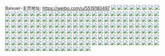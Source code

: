 Baixuer-主页地址: https://weibo.com/u/5519180497 
![](https://wx4.sinaimg.cn/mw2000/0061vUYhly1h8xoxhaadrj30uo0s3grm.jpg) 
![](https://wx4.sinaimg.cn/mw2000/0061vUYhly1h8vkn2ljrvj30l711p77v.jpg) 
![](https://wx4.sinaimg.cn/mw2000/0061vUYhly1h8vkifva0vj30u01t1gpj.jpg) 
![](https://wx4.sinaimg.cn/mw2000/0061vUYhly1h8vkjcio0bj30u01t1799.jpg) 
![](https://wx4.sinaimg.cn/mw2000/0061vUYhly1h8vkigl98oj30u0140jxb.jpg) 
![](https://wx4.sinaimg.cn/mw2000/0061vUYhly1h8rn56pcmqj30u0119n4m.jpg) 
![](https://wx4.sinaimg.cn/mw2000/0061vUYhly1h8rn27ubo5j30u00xfjvg.jpg) 
![](https://wx4.sinaimg.cn/mw2000/0061vUYhly1h8rn2ie12bj30u016ytde.jpg) 
![](https://wx4.sinaimg.cn/mw2000/0061vUYhly1h8pt9g9w6dj30u014047f.jpg) 
![](https://wx4.sinaimg.cn/mw2000/0061vUYhly1h8n14abykcj30rf1jvacr.jpg) 
![](https://wx4.sinaimg.cn/mw2000/0061vUYhly1h8l5wgkyluj30l30tt40n.jpg) 
![](https://wx4.sinaimg.cn/mw2000/0061vUYhly1h8jq27gtqfj30n009u0tx.jpg) 
![](https://wx4.sinaimg.cn/mw2000/0061vUYhly1h8hlm0qif5j30qo0da3yt.jpg) 
![](https://wx4.sinaimg.cn/mw2000/0061vUYhly1h8hlm15wz4j30ow0pvmxx.jpg) 
![](https://wx4.sinaimg.cn/mw2000/0061vUYhly1h8hlm0x8ikj30pf0seab2.jpg) 
![](https://wx4.sinaimg.cn/mw2000/0061vUYhly1h8hlm0ldqvj30po0txabp.jpg) 
![](https://wx4.sinaimg.cn/mw2000/0061vUYhly1h8hlo3p2ynj30u00j40tc.jpg) 
![](https://wx4.sinaimg.cn/mw2000/0061vUYhly1h8hlonx9m0j30sr0s8wgb.jpg) 
![](https://wx4.sinaimg.cn/mw2000/0061vUYhly1h8g6nb7h1sj30u011yn0l.jpg) 
![](https://wx4.sinaimg.cn/mw2000/0061vUYhly1h8g6s1kuthj30ob10q40i.jpg) 
![](https://wx4.sinaimg.cn/mw2000/0061vUYhly1h8g6txp0whj30pt0u4wfp.jpg) 
![](https://wx4.sinaimg.cn/mw2000/0061vUYhly1h8g6txwuxyj30po0jdwf6.jpg) 
![](https://wx4.sinaimg.cn/mw2000/0061vUYhly1h8f873tyfhj30gx0e1q3w.jpg) 
![](https://wx4.sinaimg.cn/mw2000/0061vUYhly1h8f873nvvaj30h20cemy6.jpg) 
![](https://wx4.sinaimg.cn/mw2000/0061vUYhly1h8f87413pvj30jx0g80tk.jpg) 
![](https://wx4.sinaimg.cn/mw2000/0061vUYhly1h8f8747rh7j30c7073t8n.jpg) 
![](https://wx4.sinaimg.cn/mw2000/0061vUYhly1h8e8yheb88j31401o0dt8.jpg) 
![](https://wx4.sinaimg.cn/mw2000/0061vUYhly1h8e8ygsojwj32c035lkjm.jpg) 
![](https://wx4.sinaimg.cn/mw2000/0061vUYhly1h8e8yl7vcyj32c0340npf.jpg) 
![](https://wx4.sinaimg.cn/mw2000/0061vUYhly1h8e8yis6ucj325t2vr7wj.jpg) 
![](https://wx4.sinaimg.cn/mw2000/0061vUYhly1h8bocpy9wvj30k00j8402.jpg) 
![](https://wx4.sinaimg.cn/mw2000/0061vUYhly1h8atryaul6j30wr0l3aba.jpg) 
![](https://wx4.sinaimg.cn/mw2000/0061vUYhly1h8atryixioj313z0u0ahj.jpg) 
![](https://wx4.sinaimg.cn/mw2000/0061vUYhly1h89kob5miej30u014l779.jpg) 
![](https://wx4.sinaimg.cn/mw2000/0061vUYhly1h89kllfdv2j30ch0icq45.jpg) 
![](https://wx4.sinaimg.cn/mw2000/0061vUYhly1h89kllmiyjj30u0140n49.jpg) 
![](https://wx4.sinaimg.cn/mw2000/0061vUYhly1h89kngzds9j30u0140gqd.jpg) 
![](https://wx4.sinaimg.cn/mw2000/0061vUYhly1h89kulvbn8j30u011ajy1.jpg) 
![](https://wx4.sinaimg.cn/mw2000/0061vUYhly1h88i4ap8sjj30u0140wn0.jpg) 
![](https://wx4.sinaimg.cn/mw2000/0061vUYhly1h86v1znaj5j30u0140n50.jpg) 
![](https://wx4.sinaimg.cn/mw2000/0061vUYhly1h86t6o1fphj30u010iaew.jpg) 
![](https://wx4.sinaimg.cn/mw2000/0061vUYhly1h83ofil5b0j30u00u0go7.jpg) 
![](https://wx4.sinaimg.cn/mw2000/0061vUYhly1h7wzm6r7ojj32c0340e84.jpg) 
![](https://wx4.sinaimg.cn/mw2000/0061vUYhly1h7wzoxzc2gj30ly0w0jxt.jpg) 
![](https://wx4.sinaimg.cn/mw2000/0061vUYhly1h7wzmrt6sjj32fu1twkjm.jpg) 
![](https://wx4.sinaimg.cn/mw2000/0061vUYhly1h7tfk7hxz2j31bj36cdyb.jpg) 
![](https://wx4.sinaimg.cn/mw2000/0061vUYhly1h7tfgtz65lj30wr0vlwvn.jpg) 
![](https://wx4.sinaimg.cn/mw2000/0061vUYhly1h7tfgt9qinj30zg19o14s.jpg) 
![](https://wx4.sinaimg.cn/mw2000/0061vUYhly1h7tfgyusamj32c0340x6q.jpg) 
![](https://wx4.sinaimg.cn/mw2000/0061vUYhly1h7ppyoacvgj30u01t27ai.jpg) 
![](https://wx4.sinaimg.cn/mw2000/0061vUYhly1h7ppzh37u0j30ps0jytcn.jpg) 
![](https://wx4.sinaimg.cn/mw2000/0061vUYhly1h7pqcwnikqj30u011v0xo.jpg) 
![](https://wx4.sinaimg.cn/mw2000/0061vUYhly1h7oxhl65ykj30st0vv4ew.jpg) 
![](https://wx4.sinaimg.cn/mw2000/0061vUYhly1h7ncqsf31sj30tw1lvjur.jpg) 
![](https://wx4.sinaimg.cn/mw2000/0061vUYhly1h7ncqsqzwyj30u01khgox.jpg) 
![](https://wx4.sinaimg.cn/mw2000/0061vUYhly1h7ncquiychj30u01t2tcv.jpg) 
![](https://wx4.sinaimg.cn/mw2000/0061vUYhly1h7ncqtcu1tj30u01t2jta.jpg) 
![](https://wx4.sinaimg.cn/mw2000/0061vUYhly1h7ncqu0mv3j30u01t2wgf.jpg) 
![](https://wx4.sinaimg.cn/mw2000/0061vUYhly1h7ncqs3i27j30u01t2mz4.jpg) 
![](https://wx4.sinaimg.cn/mw2000/0061vUYhly1h7k2mfa1h8j30tz10i429.jpg) 
![](https://wx4.sinaimg.cn/mw2000/0061vUYhly1h7j46u0hi9j30o20tm0x7.jpg) 
![](https://wx4.sinaimg.cn/mw2000/0061vUYhly1h7j46um6lnj30qt0wvdm6.jpg) 
![](https://wx4.sinaimg.cn/mw2000/0061vUYhly1h7gfhklem1j30u01t2gr6.jpg) 
![](https://wx4.sinaimg.cn/mw2000/0061vUYhly1h7ebz00sc9j30qb0w1tht.jpg) 
![](https://wx4.sinaimg.cn/mw2000/0061vUYhly1h7ebyzo5wej317c18tkcx.jpg) 
![](https://wx4.sinaimg.cn/mw2000/0061vUYhly1h7ebyze0u7j30w5107gmt.jpg) 
![](https://wx4.sinaimg.cn/mw2000/0061vUYhly1h7ebyzuxewj30m50kawhu.jpg) 
![](https://wx4.sinaimg.cn/mw2000/0061vUYhly1h78j9yrmgkj316o1850xm.jpg) 
![](https://wx4.sinaimg.cn/mw2000/0061vUYhly1h78j8hrk79j30u00yoqml.jpg) 
![](https://wx4.sinaimg.cn/mw2000/0061vUYhly1h78j9zueyaj318z1bg101.jpg) 
![](https://wx4.sinaimg.cn/mw2000/0061vUYhly1h741osl9c1j30u0121dh1.jpg) 
![](https://wx4.sinaimg.cn/mw2000/0061vUYhly1h72vaysitfj30tz14b0u7.jpg) 
![](https://wx4.sinaimg.cn/mw2000/0061vUYhly1h72vbv2kpxj30zg12y794.jpg) 
![](https://wx4.sinaimg.cn/mw2000/0061vUYhly1h72vobiosaj315o1evh4x.jpg) 
![](https://wx4.sinaimg.cn/mw2000/0061vUYhly1h72vvsyf1hj31400u0wz7.jpg) 
![](https://wx4.sinaimg.cn/mw2000/0061vUYhly1h72vvtxma7j32pu29mx6q.jpg) 
![](https://wx4.sinaimg.cn/mw2000/0061vUYhly1h72vvrzib7j3129125kc9.jpg) 
![](https://wx4.sinaimg.cn/mw2000/0061vUYhly1h72vvucghfj30u00u0jya.jpg) 
![](https://wx4.sinaimg.cn/mw2000/0061vUYhly1h72vvulbhaj30u00u0wi3.jpg) 
![](https://wx4.sinaimg.cn/mw2000/0061vUYhly1h6y9et6lptj31400u0afv.jpg) 
![](https://wx4.sinaimg.cn/mw2000/0061vUYhly1h6y9etd8ybj30u00s3jto.jpg) 
![](https://wx4.sinaimg.cn/mw2000/0061vUYhly1h6y9eui53rj30o80meaen.jpg) 
![](https://wx4.sinaimg.cn/mw2000/0061vUYhly1h6vzpm183oj32c02c01l0.jpg) 
![](https://wx4.sinaimg.cn/mw2000/0061vUYhly1h6qofv60dgj32c035f7wl.jpg) 
![](https://wx4.sinaimg.cn/mw2000/0061vUYhly1h6qnydkbq3j30u01kpag4.jpg) 
![](https://wx4.sinaimg.cn/mw2000/0061vUYhly1h6qnyds2zdj30u00zp74p.jpg) 
![](https://wx4.sinaimg.cn/mw2000/0061vUYhly1h6qo3yadkuj33402c0tig.jpg) 
![](https://wx4.sinaimg.cn/mw2000/0061vUYhly1h6mnvtupgfj30u014041k.jpg) 
![](https://wx4.sinaimg.cn/mw2000/0061vUYhly1h6mnvu3gd9j30ji0vftf8.jpg) 
![](https://wx4.sinaimg.cn/mw2000/0061vUYhly1h6mnvw2w78j32c03404dz.jpg) 
![](https://wx4.sinaimg.cn/mw2000/0061vUYhly1h5ycmozk63j32c033z4qp.jpg) 
![](https://wx4.sinaimg.cn/mw2000/0061vUYhly1h5vma3stt1j32802yo1l0.jpg) 
![](https://wx4.sinaimg.cn/mw2000/0061vUYhly1h5vma1u4rsj32802yob2c.jpg) 
![](https://wx4.sinaimg.cn/mw2000/0061vUYhly1h5vmacd4n2j32c02c0b1i.jpg) 
![](https://wx4.sinaimg.cn/mw2000/0061vUYhly1h57sb3o6qbj30xu0wjk02.jpg) 
![](https://wx4.sinaimg.cn/mw2000/0061vUYhly1h53swzymssj327u23kx6q.jpg) 
![](https://wx4.sinaimg.cn/mw2000/0061vUYhly1h53sx3wzl6j30s50q5dkx.jpg) 
![](https://wx4.sinaimg.cn/mw2000/0061vUYhly1h53sx43zepj30md0faq45.jpg) 
![](https://wx4.sinaimg.cn/mw2000/0061vUYhly1h53sx4acjkj30rn0tkte7.jpg) 
![](https://wx4.sinaimg.cn/mw2000/0061vUYhly1h53sx61fh4j32kl2kl1kz.jpg) 
![](https://wx4.sinaimg.cn/mw2000/0061vUYhly1h53t0a60d9j313u0tuk38.jpg) 
![](https://wx4.sinaimg.cn/mw2000/0061vUYhly1h53tbe6braj30zk1bex06.jpg) 
![](https://wx4.sinaimg.cn/mw2000/0061vUYhly1h53tbfkmy2j30sb1ebage.jpg) 
![](https://wx4.sinaimg.cn/mw2000/0061vUYhly1h53tbgo7jjj31qo1urb26.jpg) 
![](https://wx4.sinaimg.cn/mw2000/0061vUYhly1h53tc5knxwj32c02c01l0.jpg) 
![](https://wx4.sinaimg.cn/mw2000/0061vUYhly1h4vlimsihmj32742u1b2c.jpg) 
![](https://wx4.sinaimg.cn/mw2000/0061vUYhly1h4vlig3k1nj33402c0u0z.jpg) 
![](https://wx4.sinaimg.cn/mw2000/0061vUYhly1h4vlirslwtj32c0340e83.jpg) 
![](https://wx4.sinaimg.cn/mw2000/0061vUYhly1h4pfybwzwej328k2xwx6r.jpg) 
![](https://wx4.sinaimg.cn/mw2000/0061vUYhly1h4pfyiho1bj32802yoe84.jpg) 
![](https://wx4.sinaimg.cn/mw2000/0061vUYhly1h4pfyks3w1j30vc0r0wnj.jpg) 
![](https://wx4.sinaimg.cn/mw2000/0061vUYhly1h4pfylv491j31400u0wos.jpg) 
![](https://wx4.sinaimg.cn/mw2000/0061vUYhly1h4pfyeid91j317r0zjtik.jpg) 
![](https://wx4.sinaimg.cn/mw2000/0061vUYhly1h4pfym1qy8j30gc0h2dgx.jpg) 
![](https://wx4.sinaimg.cn/mw2000/0061vUYhly1h4pfymgl8aj30ut0v7ak5.jpg) 
![](https://wx4.sinaimg.cn/mw2000/0061vUYhly1h2ywglj5j5j30se1ckdo9.jpg) 
![](https://wx4.sinaimg.cn/mw2000/0061vUYhly1h2ywglrwj8j30u00u0q89.jpg) 
![](https://wx4.sinaimg.cn/mw2000/0061vUYhly1h2ywgm1kc0j30u010xdnj.jpg) 
![](https://wx4.sinaimg.cn/mw2000/0061vUYhly1h2ywi3s082j30u014011w.jpg) 
![](https://wx4.sinaimg.cn/mw2000/0061vUYhly1gxqdtu85fyj30qx0nwjtd.jpg) 
![](https://wx4.sinaimg.cn/mw2000/0061vUYhly1gxqdtvntgmj30wh0u0tdn.jpg) 
![](https://wx4.sinaimg.cn/mw2000/0061vUYhly1gxqdtvuqoaj30zc0u0tg1.jpg) 
![](https://wx4.sinaimg.cn/mw2000/0061vUYhly1gxqdtti650j30u00xjgsq.jpg) 
![](https://wx4.sinaimg.cn/mw2000/0061vUYhly1gxqdttp0q1j30u00yqdng.jpg) 
![](https://wx4.sinaimg.cn/mw2000/0061vUYhly1gxqdtty087j30u010t46a.jpg) 
![](https://wx4.sinaimg.cn/mw2000/0061vUYhly1gxqdtswjyqj31400u0dph.jpg) 
![](https://wx4.sinaimg.cn/mw2000/0061vUYhly1gxqdtt7o7cj31080u0jz4.jpg) 
![](https://wx4.sinaimg.cn/mw2000/0061vUYhly1gxqdtsjz2pj311j0u0wn6.jpg) 
![](https://wx4.sinaimg.cn/mw2000/0061vUYhly1gwswq8q8jtj31400u0agi.jpg) 
![](https://wx4.sinaimg.cn/mw2000/0061vUYhly1gwswq9hjxdj30u00xktf0.jpg) 
![](https://wx4.sinaimg.cn/mw2000/0061vUYhly1gwswqac5kwj30u10u0n3i.jpg) 
![](https://wx4.sinaimg.cn/mw2000/0061vUYhly1gwswqayt6kj31400u0wjp.jpg) 
![](https://wx4.sinaimg.cn/mw2000/0061vUYhly1gwswrb47p8j30u01400ye.jpg) 
![](https://wx4.sinaimg.cn/mw2000/0061vUYhly1gwswrkhrj6j31400u0wkp.jpg) 
![](https://wx4.sinaimg.cn/mw2000/0061vUYhly1gwswtorrh0j30u00u0wim.jpg) 
![](https://wx4.sinaimg.cn/mw2000/0061vUYhly1gwsx1quqm2j31400u0wm3.jpg) 
![](https://wx4.sinaimg.cn/mw2000/0061vUYhly1gwsx9lknewj31400u0ahb.jpg) 
![](https://wx4.sinaimg.cn/mw2000/0061vUYhly1gqxjn1tiidj30rc0ys7wh.jpg) 
![](https://wx4.sinaimg.cn/mw2000/0061vUYhly1gpu1mxdrbhj32ca2c07wi.jpg) 
![](https://wx4.sinaimg.cn/mw2000/0061vUYhly1gpu1mybd83j32p52bw1kz.jpg) 
![](https://wx4.sinaimg.cn/mw2000/0061vUYhly1gpu1mzbnydj323w24q7wj.jpg) 
![](https://wx4.sinaimg.cn/mw2000/0061vUYhly1goplxxxt9tj30r70wbjz1.jpg) 
![](https://wx4.sinaimg.cn/mw2000/0061vUYhly1goplxyoglzj31g816n1c6.jpg) 
![](https://wx4.sinaimg.cn/mw2000/0061vUYhly1goplxz53tkj317n1fyk8t.jpg) 
![](https://wx4.sinaimg.cn/mw2000/0061vUYhly1gh42pyc2mkj30di08zaap.jpg) 
![](https://wx4.sinaimg.cn/mw2000/0061vUYhly1gh42pyl6c8j30ab0b0750.jpg) 
![](https://wx4.sinaimg.cn/mw2000/0061vUYhly1gh42pys7ucj309x07idg9.jpg) 
![](https://wx4.sinaimg.cn/mw2000/0061vUYhly1ggxf1cxf4oj30u00u0n93.jpg) 
![](https://wx4.sinaimg.cn/mw2000/0061vUYhly1ggxf1c9w4lj30u00u07d5.jpg) 
![](https://wx4.sinaimg.cn/mw2000/0061vUYhly1ggxf1djyt2j30u00u014a.jpg) 
![](https://wx4.sinaimg.cn/mw2000/0061vUYhly1ggxf1e3rz1j30u00u0k35.jpg) 
![](https://wx4.sinaimg.cn/mw2000/0061vUYhly1ggxf1ee1mij30u013zq6g.jpg) 
![](https://wx4.sinaimg.cn/mw2000/0061vUYhly1ggxf1enmpmj30n01x042p.jpg) 
![](https://wx4.sinaimg.cn/mw2000/0061vUYhly1gg4zrfmkxoj32c02c0hdu.jpg) 
![](https://wx4.sinaimg.cn/mw2000/0061vUYhly1gg4zrhdfebj31sc2dsqv5.jpg) 
![](https://wx4.sinaimg.cn/mw2000/0061vUYhly1gez5g8o2vuj31400u0tc5.jpg) 
![](https://wx4.sinaimg.cn/mw2000/0061vUYhly1gez5g9jio7j31o01o07wi.jpg) 
![](https://wx4.sinaimg.cn/mw2000/0061vUYhly1gez5g8ef5wj30u00u07wh.jpg) 
![](https://wx4.sinaimg.cn/mw2000/0061vUYhly1gez5gaa5bbj31o01o0e82.jpg) 
![](https://wx4.sinaimg.cn/mw2000/0061vUYhly1gez5gbi9avj30mj0kjmzd.jpg) 
![](https://wx4.sinaimg.cn/mw2000/0061vUYhly1gez5i5pe1hj30n00pkdhs.jpg) 
![](https://wx4.sinaimg.cn/mw2000/0061vUYhly1gd5a6ppimrj32c02c0e82.jpg) 
![](https://wx4.sinaimg.cn/mw2000/0061vUYhly1g56k5l2ka4j30u0140aiu.jpg) 
![](https://wx4.sinaimg.cn/mw2000/0061vUYhly1g56k5licmbj30u00y647c.jpg) 
![](https://wx4.sinaimg.cn/mw2000/0061vUYhly1g56k5lugl4j31400u0tjc.jpg) 
![](https://wx4.sinaimg.cn/mw2000/0061vUYhly1g3f65zmm1fj30u0102kjl.jpg) 
![](https://wx4.sinaimg.cn/mw2000/0061vUYhly1g2nhc7c6fwj31a81amnpd.jpg) 
![](https://wx4.sinaimg.cn/mw2000/0061vUYhly1g2nhc2wffzj32c02c04qa.jpg) 
![](https://wx4.sinaimg.cn/mw2000/0061vUYhgy1fy0iw61aocj32c02c0kjl.jpg) 
![](https://wx4.sinaimg.cn/mw2000/0061vUYhgy1fy0iw917buj32c02c07wh.jpg) 
![](https://wx4.sinaimg.cn/mw2000/0061vUYhgy1fy0iwbo0pdj32c02c04qp.jpg) 
![](https://wx4.sinaimg.cn/mw2000/0061vUYhly1fx96t1fzy9j30yi0yih01.jpg) 
